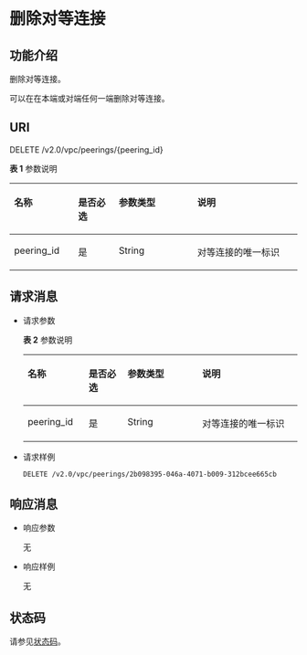 # 删除对等连接<a name="ZH-CN_TOPIC_0075677489"></a>

## 功能介绍<a name="section9999113915104"></a>

删除对等连接。

可以在在本端或对端任何一端删除对等连接。

## URI<a name="section129990396107"></a>

DELETE /v2.0/vpc/peerings/\{peering\_id\}

**表 1**  参数说明

<a name="table18880184689"></a>
<table><thead align="left"><tr id="row13968641385"><th class="cellrowborder" valign="top" width="22.222222222222225%" id="mcps1.2.5.1.1"><p id="p209684410817"><a name="p209684410817"></a><a name="p209684410817"></a>名称</p>
</th>
<th class="cellrowborder" valign="top" width="14.14141414141414%" id="mcps1.2.5.1.2"><p id="p69681441386"><a name="p69681441386"></a><a name="p69681441386"></a>是否必选</p>
</th>
<th class="cellrowborder" valign="top" width="27.27272727272727%" id="mcps1.2.5.1.3"><p id="p1096813412811"><a name="p1096813412811"></a><a name="p1096813412811"></a>参数类型</p>
</th>
<th class="cellrowborder" valign="top" width="36.36363636363636%" id="mcps1.2.5.1.4"><p id="p139686416813"><a name="p139686416813"></a><a name="p139686416813"></a>说明</p>
</th>
</tr>
</thead>
<tbody><tr id="row19681041189"><td class="cellrowborder" valign="top" width="22.222222222222225%" headers="mcps1.2.5.1.1 "><p id="p1013244217196"><a name="p1013244217196"></a><a name="p1013244217196"></a>peering_id</p>
</td>
<td class="cellrowborder" valign="top" width="14.14141414141414%" headers="mcps1.2.5.1.2 "><p id="p1797015416817"><a name="p1797015416817"></a><a name="p1797015416817"></a>是</p>
</td>
<td class="cellrowborder" valign="top" width="27.27272727272727%" headers="mcps1.2.5.1.3 "><p id="p19701411813"><a name="p19701411813"></a><a name="p19701411813"></a>String</p>
</td>
<td class="cellrowborder" valign="top" width="36.36363636363636%" headers="mcps1.2.5.1.4 "><p id="p109701641488"><a name="p109701641488"></a><a name="p109701641488"></a>对等连接的唯一标识</p>
</td>
</tr>
</tbody>
</table>

## 请求消息<a name="section1062401109"></a>

-   请求参数

    **表 2**  参数说明

    <a name="table1536317383319"></a>
    <table><thead align="left"><tr id="row436723813310"><th class="cellrowborder" valign="top" width="22.222222222222225%" id="mcps1.2.5.1.1"><p id="p4369123810317"><a name="p4369123810317"></a><a name="p4369123810317"></a>名称</p>
    </th>
    <th class="cellrowborder" valign="top" width="14.14141414141414%" id="mcps1.2.5.1.2"><p id="p637013386317"><a name="p637013386317"></a><a name="p637013386317"></a>是否必选</p>
    </th>
    <th class="cellrowborder" valign="top" width="27.27272727272727%" id="mcps1.2.5.1.3"><p id="p113711738123110"><a name="p113711738123110"></a><a name="p113711738123110"></a>参数类型</p>
    </th>
    <th class="cellrowborder" valign="top" width="36.36363636363636%" id="mcps1.2.5.1.4"><p id="p1337543893110"><a name="p1337543893110"></a><a name="p1337543893110"></a>说明</p>
    </th>
    </tr>
    </thead>
    <tbody><tr id="row16377143820315"><td class="cellrowborder" valign="top" width="22.222222222222225%" headers="mcps1.2.5.1.1 "><p id="p8378038103110"><a name="p8378038103110"></a><a name="p8378038103110"></a>peering_id</p>
    </td>
    <td class="cellrowborder" valign="top" width="14.14141414141414%" headers="mcps1.2.5.1.2 "><p id="p43802038103119"><a name="p43802038103119"></a><a name="p43802038103119"></a>是</p>
    </td>
    <td class="cellrowborder" valign="top" width="27.27272727272727%" headers="mcps1.2.5.1.3 "><p id="p6380123819311"><a name="p6380123819311"></a><a name="p6380123819311"></a>String</p>
    </td>
    <td class="cellrowborder" valign="top" width="36.36363636363636%" headers="mcps1.2.5.1.4 "><p id="p18910103218109"><a name="p18910103218109"></a><a name="p18910103218109"></a>对等连接的唯一标识</p>
    </td>
    </tr>
    </tbody>
    </table>

-   请求样例

    ```
    DELETE /v2.0/vpc/peerings/2b098395-046a-4071-b009-312bcee665cb 
    ```


## 响应消息<a name="section1164407104"></a>

-   响应参数

    无

-   响应样例

    无


## 状态码<a name="section31981619"></a>

请参见[状态码](状态码.md)。

